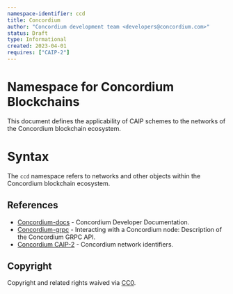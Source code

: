 ```yaml
---
namespace-identifier: ccd
title: Concordium
author: "Concordium development team <developers@concordium.com>"
status: Draft
type: Informational
created: 2023-04-01
requires: ["CAIP-2"]
---
```


# Namespace for Concordium Blockchains

This document defines the applicability of CAIP schemes to the networks of the Concordium blockchain ecosystem.

# Syntax

The `ccd` namespace refers to networks and other objects within the Concordium blockchain ecosystem.

## References

- [Concordium-docs][] - Concordium Developer Documentation.
- [Concordium-grpc][] - Interacting with a Concordium node: Description of the Concordium GRPC API.
- [Concordium CAIP-2][] - Concordium network identifiers.

[Concordium-docs]: https://developer.concordium.software/en/mainnet/index.html
[Concordium-grpc]: https://github.com/Concordium/concordium-grpc-api
[Concordium CAIP-2]: caip2

## Copyright
Copyright and related rights waived via [CC0](https://creativecommons.org/publicdomain/zero/1.0/).
